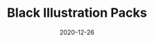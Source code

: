 ---
title: "Black Illustration Packs"
authors:
    - "Black Illustrations"
categories: 
    - "illustrations"
    - "design"
    - "race"
    - "diversity"
link: "https://www.blackillustrations.com/black-illustration-packs"
date: "2020-12-26"
---